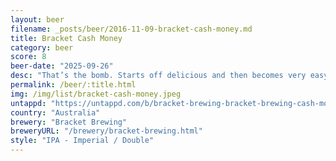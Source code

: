 ```yaml
---
layout: beer
filename: _posts/beer/2016-11-09-bracket-cash-money.md
title: Bracket Cash Money
category: beer
score: 8
beer-date: "2025-09-26"
desc: "That’s the bomb. Starts off delicious and then becomes very easy drinking and I was sad to see it go"
permalink: /beer/:title.html
img: /img/list/bracket-cash-money.jpeg
untappd: "https://untappd.com/b/bracket-brewing-bracket-brewing-cash-money/6376063"
country: "Australia"
brewery: "Bracket Brewing"
breweryURL: "/brewery/bracket-brewing.html"
style: "IPA - Imperial / Double"
---
```

